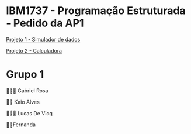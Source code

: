 # IBM1737 - Programação Estruturada - Pedido da AP1

[Projeto 1 - Simulador de dados](https://github.com/alvesskaio/AP1/blob/main/ap1-simuladordedados.py)

[Projeto 2 - Calculadora](https://github.com/alvesskaio/AP1/blob/main/ap1-calculadora.py)
# Grupo 1

🧔🏻‍♂️ Gabriel Rosa 

👨🏽 Kaio Alves

👱🏻‍♂️ Lucas De Vicq

👩🏻Fernanda
